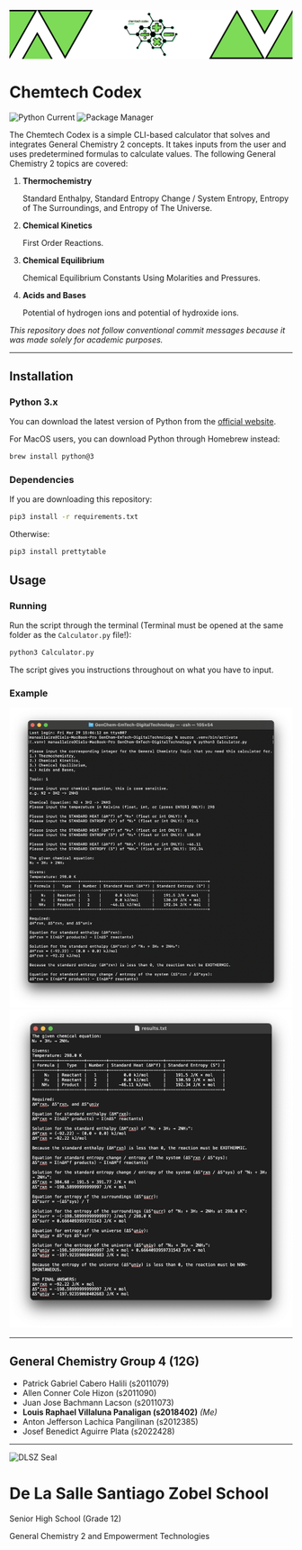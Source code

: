 <img
  alt="Logo"
  src="./assets//logo.png"
/>

# Chemtech Codex

![Python Current](https://img.shields.io/badge/Python-%5E3.10-4584B6?style=flat-square&logo=python)
![Package Manager](https://img.shields.io/badge/Package_Manager-pip-4584B6?style=flat-square&logo=python)

The Chemtech Codex is a simple CLI-based calculator that solves and integrates General Chemistry 2 concepts. It takes inputs from the user and uses predetermined formulas to calculate values. The following General Chemistry 2 topics are covered:

1. **Thermochemistry**

    Standard Enthalpy, Standard Entropy Change / System Entropy, Entropy of The Surroundings, and Entropy of The Universe.

2. **Chemical Kinetics**

    First Order Reactions.

3. **Chemical Equilibrium**

    Chemical Equilibrium Constants Using Molarities and Pressures.

4. **Acids and Bases**

    Potential of hydrogen ions and potential of hydroxide ions.

*This repository does not follow conventional commit messages because it was made solely for academic purposes.*

---

## Installation

### Python 3.x

You can download the latest version of Python from the [official website](https://www.python.org/downloads/).

For MacOS users, you can download Python through Homebrew instead:

```bash
brew install python@3
```

### Dependencies

If you are downloading this repository:

```bash
pip3 install -r requirements.txt
```

Otherwise:

```bash
pip3 install prettytable
```

## Usage

### Running

Run the script through the terminal (Terminal must be opened at the same folder as the `Calculator.py` file!):

```bash
python3 Calculator.py
```

The script gives you instructions throughout on what you have to input.

### Example

![Terminal Example](./assets/example_terminal.png)
![Result Example](./assets/example_result.png)

---

## General Chemistry Group 4 (12G)

- Patrick Gabriel Cabero Halili (s2011079)
- Allen Conner Cole Hizon (s2011090)
- Juan Jose Bachmann Lacson (s2011073)
- **Louis Raphael Villaluna Panaligan (s2018402)** *(Me)*
- Anton Jefferson Lachica Pangilinan (s2012385)
- Josef Benedict Aguirre Plata (s2022428)

---

![DLSZ Seal](https://upload.wikimedia.org/wikipedia/en/a/a0/DLSZ_Seal.png)

# De La Salle Santiago Zobel School

Senior High School (Grade 12)

General Chemistry 2 and Empowerment Technologies

